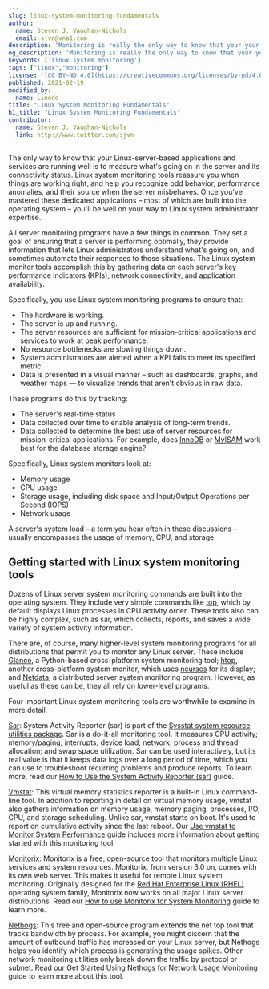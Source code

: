 ```yaml
---
slug: linux-system-monitoring-fundamentals
author:
  name: Steven J. Vaughan-Nichols
  email: sjvn@vna1.com
description: 'Monitoring is really the only way to know that your your Linux system is running as it should. We''ll walk you through what that involves.'
og_description: 'Monitoring is really the only way to know that your your Linux system is running as it should. We''ll walk you through what that involves.'
keywords: ['linux system monitoring']
tags: ["linux","monitoring"]
license: '[CC BY-ND 4.0](https://creativecommons.org/licenses/by-nd/4.0)'
published: 2021-02-19
modified_by:
  name: Linode
title: "Linux System Monitoring Fundamentals"
h1_title: "Linux System Monitoring Fundamentals"
contributor:
  name: Steven J. Vaughan-Nichols
  link: http://www.twitter.com/sjvn
---
```


The only way to know that your Linux-server-based applications and services are running well is to measure what's going on in the server and its connectivity status. Linux system monitoring tools reassure you when things are working right, and help you recognize odd behavior, performance anomalies, and their source when the server misbehaves. Once you've mastered these dedicated applications – most of which are built into the operating system – you'll be well on your way to Linux system administrator expertise.

All server monitoring programs have a few things in common. They set a goal of ensuring that a server is performing optimally, they provide information that lets Linux administrators understand what's going on, and sometimes automate their responses to those situations. The Linux system monitor tools accomplish this by gathering data on each server's key performance indicators (KPIs), network connectivity, and application availability.

Specifically, you use Linux system monitoring programs to ensure that:

- The hardware is working.
- The server is up and running.
- The server resources are sufficient for mission-critical applications and services to work at peak performance.
- No resource bottlenecks are slowing things down.
- System administrators are alerted when a KPI fails to meet its specified metric.
- Data is presented in a visual manner – such as dashboards, graphs, and weather maps — to visualize trends that aren't obvious in raw data.

These programs do this by tracking:

- The server's real-time status
- Data collected over time to enable analysis of long-term trends.
- Data collected to determine the best use of server resources for mission-critical applications. For example, does [InnoDB](https://en.wikipedia.org/wiki/InnoDB) or [MyISAM](https://en.wikipedia.org/wiki/MyISAM) work best for the database storage engine?

Specifically, Linux system monitors look at:

- Memory usage
- CPU usage
- Storage usage, including disk space and Input/Output Operations per Second (IOPS)
- Network usage

A server's system load – a term you hear often in these discussions – usually encompasses the usage of memory, CPU, and storage.

## Getting started with Linux system monitoring tools

Dozens of Linux server system monitoring commands are built into the operating system. They include very simple commands like [top](/docs/guides/top-htop-iotop/), which by default displays Linux processes in CPU activity order. These tools also can be highly complex, such as sar, which collects, reports, and saves a wide variety of system activity information.

There are, of course, many higher-level system monitoring programs for all distributions that permit you to monitor any Linux server. These include [Glance](https://nicolargo.github.io/glances/), a Python-based cross-platform system monitoring tool; [htop](https://htop.dev/), another cross-platform system monitor, which uses [ncurses](http://www.gnu.org/software/ncurses/) for its display; and [Netdata](https://www.netdata.cloud/), a distributed server system monitoring program. However, as useful as these can be, they all rely on lower-level programs.

Four important Linux system monitoring tools are worthwhile to examine in more detail.

[Sar](https://linux.die.net/man/1/sar): System Activity Reporter (sar) is part of the [Sysstat system resource utilities package](https://github.com/sysstat/sysstat). Sar is a do-it-all monitoring tool. It measures CPU activity; memory/paging; interrupts; device load; network; process and thread allocation; and swap space utilization. Sar can be used interactively, but its real value is that it keeps data logs over a long period of time, which you can use to troubleshoot recurring problems and produce reports. To learn more, read our [How to Use the System Activity Reporter (sar)](/docs/guides/how-to-use-sar) guide.

[Vmstat](https://linux.die.net/man/8/vmstat): This virtual memory statistics reporter is a built-in Linux command-line tool. In addition to reporting in detail on virtual memory usage, vmstat also gathers information on memory usage, memory paging, processes, I/O, CPU, and storage scheduling. Unlike sar, vmstat starts on boot. It's used to report on cumulative activity since the last reboot. Our [Use vmstat to Monitor System Performance](/docs/guides/use-vmstat-to-monitor-system-performance) guide includes more information about getting started with this monitoring tool.

[Monitorix](https://www.monitorix.org/): Monitorix is a free, open-source tool that monitors multiple Linux services and system resources. Monitorix, from version 3.0 on, comes with its own web server. This makes it useful for remote Linux system monitoring. Originally designed for the [Red Hat Enterprise Linux (RHEL)](https://www.redhat.com/en/technologies/linux-platforms/enterprise-linux) operating system family, Monitorix now works on all major Linux server distributions. Read our [How to use Monitorix for System Monitoring](/docs/guides/how-to-use-monitorix-for-system-monitoring) guide to learn more.

[Nethogs](https://github.com/raboof/nethogs): This free and open-source program extends the net top tool that tracks bandwidth by process. For example, you might discern that the amount of outbound traffic has increased on your Linux server, but Nethogs helps you identify which process is generating the usage spikes. Other network monitoring utilities only break down the traffic by protocol or subnet. Read our [Get Started Using Nethogs for Network Usage Monitoring](/docs/guides/get-started-using-nethogs-for-network-usage-monitoring) guide to learn more about this tool.